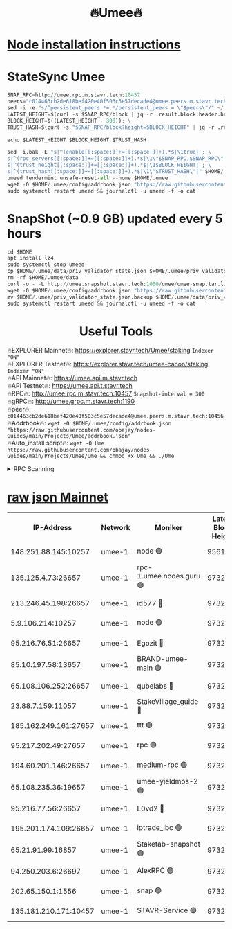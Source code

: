 <h1 align="center"> 🔥Umee🔥</h1>


[Node installation instructions](https://github.com/obajay/nodes-Guides/tree/main/Projects/Umee)
=
# StateSync Umee
```python
SNAP_RPC=http://umee.rpc.m.stavr.tech:10457
peers="c014463cb2de618bef420e40f503c5e57decade4@umee.peers.m.stavr.tech:10456"
sed -i -e "s/^persistent_peers *=.*/persistent_peers = \"$peers\"/" ~/.umee/config/config.toml
LATEST_HEIGHT=$(curl -s $SNAP_RPC/block | jq -r .result.block.header.height); \
BLOCK_HEIGHT=$((LATEST_HEIGHT - 300)); \
TRUST_HASH=$(curl -s "$SNAP_RPC/block?height=$BLOCK_HEIGHT" | jq -r .result.block_id.hash)

echo $LATEST_HEIGHT $BLOCK_HEIGHT $TRUST_HASH

sed -i.bak -E "s|^(enable[[:space:]]+=[[:space:]]+).*$|\1true| ; \
s|^(rpc_servers[[:space:]]+=[[:space:]]+).*$|\1\"$SNAP_RPC,$SNAP_RPC\"| ; \
s|^(trust_height[[:space:]]+=[[:space:]]+).*$|\1$BLOCK_HEIGHT| ; \
s|^(trust_hash[[:space:]]+=[[:space:]]+).*$|\1\"$TRUST_HASH\"|" $HOME/.umee/config/config.toml
umeed tendermint unsafe-reset-all --home $HOME/.umee
wget -O $HOME/.umee/config/addrbook.json "https://raw.githubusercontent.com/obajay/nodes-Guides/main/Projects/Umee/addrbook.json"
sudo systemctl restart umeed && journalctl -u umeed -f -o cat
```
# SnapShot (~0.9 GB) updated every 5 hours
```python
cd $HOME
apt install lz4
sudo systemctl stop umeed
cp $HOME/.umee/data/priv_validator_state.json $HOME/.umee/priv_validator_state.json.backup
rm -rf $HOME/.umee/data
curl -o - -L http://umee.snapshot.stavr.tech:1000/umee/umee-snap.tar.lz4 | lz4 -c -d - | tar -x -C $HOME/.umee --strip-components 2
wget -O $HOME/.umee/config/addrbook.json "https://raw.githubusercontent.com/obajay/nodes-Guides/main/Projects/Umee/addrbook.json"
mv $HOME/.umee/priv_validator_state.json.backup $HOME/.umee/data/priv_validator_state.json
sudo systemctl restart umeed && journalctl -u umeed -f -o cat
```
 <h1 align="center"> Useful Tools</h1>

🔥EXPLORER Mainnet🔥:      https://explorer.stavr.tech/Umee/staking             `Indexer "ON"` \
🔥EXPLORER Testnet🔥:        https://explorer.stavr.tech/umee-canon/staking      `Indexer "ON"` \
🔥API Mainnet🔥:                   https://umee.api.m.stavr.tech \
🔥API Testnet🔥:                     https://umee.api.t.stavr.tech \
🔥RPC🔥:                                   http://umee.rpc.m.stavr.tech:10457                     `Snapshot-interval = 300` \
🔥gRPC🔥:                              http://umee.grpc.m.stavr.tech:1190 \
🔥peer🔥:                     `c014463cb2de618bef420e40f503c5e57decade4@umee.peers.m.stavr.tech:10456` \
🔥Addrbook🔥:    ```wget -O $HOME/.umee/config/addrbook.json "https://raw.githubusercontent.com/obajay/nodes-Guides/main/Projects/Umee/addrbook.json"``` \
🔥Auto_install script🔥: ```wget -O Ume https://raw.githubusercontent.com/obajay/nodes-Guides/main/Projects/Umee/Ume && chmod +x Ume && ./Ume```

<details>
<summary>RPC Scanning</summary>

<h2 align="center"> We scan nodes in real time every 4 hours. And we provide the final result of RPC endpoints.
We cannot influence the operation of these nodes in any way. </h2>


```python
If Voting Power is higher than 0 --> then the Node is a validator of the network and may be subject to attack and be a potential threat to the chain.
```
```python
We marked such validators with a red symbol
```

</details>

[raw json Mainnet](https://rpc-check.umeem.stavr.tech/umeem/rpc-umeem-result.json)
=



<table><tr><th>IP-Address</th><th>Network</th><th>Moniker</th><th>Latest Block Height</th><th>Earliest Block Height</th><th>Catching Up</th><th>Tx Index</th><th>Voting Power</th><th>Scan Time</th></tr><tr><td>148.251.88.145:10257</td><td>umee-1</td><td>node 🟢</td><td>9561500</td><td>5050395</td><td>False</td><td>on</td><td>0</td><td>2023-12-18T08:36:03.143388349UTC</td></tr><tr><td>135.125.4.73:26657</td><td>umee-1</td><td>rpc-1.umee.nodes.guru 🟢</td><td>9732591</td><td>5167386</td><td>False</td><td>on</td><td>0</td><td>2023-12-18T08:37:40.500985593UTC</td></tr><tr><td>213.246.45.198:26657</td><td>umee-1</td><td>id577 🔴</td><td>9732575</td><td>7100001</td><td>False</td><td>on</td><td>35119827</td><td>2023-12-18T08:36:07.583774250UTC</td></tr><tr><td>5.9.106.214:10257</td><td>umee-1</td><td>node 🟢</td><td>9732586</td><td>7942001</td><td>False</td><td>on</td><td>0</td><td>2023-12-18T08:37:13.100684516UTC</td></tr><tr><td>95.216.76.51:26657</td><td>umee-1</td><td>Egozit 🔴</td><td>9732590</td><td>8262001</td><td>False</td><td>off</td><td>38357765</td><td>2023-12-18T08:37:40.098199977UTC</td></tr><tr><td>85.10.197.58:13657</td><td>umee-1</td><td>BRAND-umee-main 🟢</td><td>9732578</td><td>8427832</td><td>False</td><td>on</td><td>0</td><td>2023-12-18T08:36:26.913299329UTC</td></tr><tr><td>65.108.106.252:26657</td><td>umee-1</td><td>qubelabs 🔴</td><td>9732578</td><td>8825432</td><td>False</td><td>on</td><td>36841824</td><td>2023-12-18T08:36:27.280025737UTC</td></tr><tr><td>23.88.7.159:11057</td><td>umee-1</td><td>StakeVillage_guide 🔴</td><td>9732585</td><td>9137726</td><td>False</td><td>on</td><td>1401240</td><td>2023-12-18T08:37:05.605977824UTC</td></tr><tr><td>185.162.249.161:27657</td><td>umee-1</td><td>ttt 🟢</td><td>9732583</td><td>9321953</td><td>False</td><td>on</td><td>0</td><td>2023-12-18T08:36:57.152033229UTC</td></tr><tr><td>95.217.202.49:27657</td><td>umee-1</td><td>rpc 🟢</td><td>9732583</td><td>9440090</td><td>False</td><td>on</td><td>0</td><td>2023-12-18T08:36:56.891615752UTC</td></tr><tr><td>194.60.201.146:26657</td><td>umee-1</td><td>medium-rpc 🟢</td><td>9732577</td><td>9484365</td><td>False</td><td>on</td><td>0</td><td>2023-12-18T08:36:20.208262031UTC</td></tr><tr><td>65.108.235.36:19657</td><td>umee-1</td><td>umee-yieldmos-2 🟢</td><td>9732567</td><td>9575548</td><td>False</td><td>on</td><td>0</td><td>2023-12-18T08:35:23.831259919UTC</td></tr><tr><td>95.216.77.56:26657</td><td>umee-1</td><td>L0vd2 🔴</td><td>9732594</td><td>9632593</td><td>False</td><td>off</td><td>37507200</td><td>2023-12-18T08:37:57.737946713UTC</td></tr><tr><td>195.201.174.109:26657</td><td>umee-1</td><td>iptrade_ibc 🟢</td><td>9732579</td><td>9686001</td><td>False</td><td>on</td><td>0</td><td>2023-12-18T08:36:35.703389619UTC</td></tr><tr><td>65.21.91.99:16857</td><td>umee-1</td><td>Staketab-snapshot 🟢</td><td>9732580</td><td>9721001</td><td>False</td><td>off</td><td>0</td><td>2023-12-18T08:36:38.108414002UTC</td></tr><tr><td>94.250.203.6:26697</td><td>umee-1</td><td>AlexRPC 🟢</td><td>9732575</td><td>9722001</td><td>False</td><td>on</td><td>0</td><td>2023-12-18T08:36:20.568531216UTC</td></tr><tr><td>202.65.150.1:1556</td><td>umee-1</td><td>snap 🟢</td><td>9732585</td><td>9727280</td><td>False</td><td>on</td><td>0</td><td>2023-12-18T08:37:10.816372720UTC</td></tr><tr><td>135.181.210.171:10457</td><td>umee-1</td><td>STAVR-Service 🟢</td><td>9732592</td><td>9731701</td><td>False</td><td>on</td><td>0</td><td>2023-12-18T08:37:47.134604223UTC</td></tr></table>